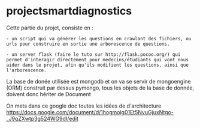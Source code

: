 projectsmartdiagnostics
=======================
Cette partie du projet, consiste en : 
 
	- un script qui va générer les questions en crawlant des fichiers, ou urls pour construire en sortie une arborescence de questions. 

	- un server flask (faire le tuto sur http://flask.pocoo.org/) qui permet d'interagir directement pour medecins/étudiants qui vont nous aider dans le projet, afin qu'ils modifient les questions, ainsi que l'arborescence. 

La base de donée utilisée est mongodb et on va se servir de mongoengine (ORM) construit par dessus pymongo, tous les objets de la base de donnée, doivent donc hériter de Document

On mets dans ce google doc toutes les idées de d'architecture
https://docs.google.com/document/d/1hogmolg01Et5NvuGjuxNtgo-_J9qZXwtp3g524WG9dI/edit



